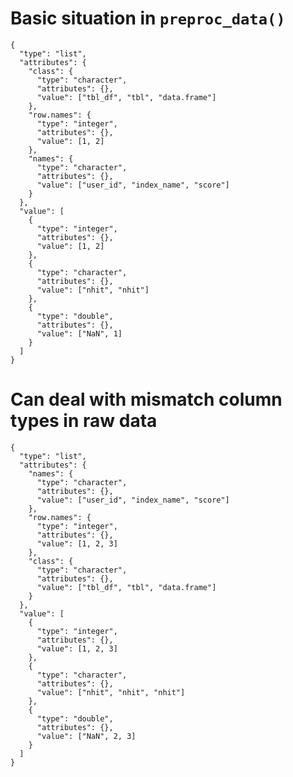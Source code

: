 # Basic situation in `preproc_data()`

    {
      "type": "list",
      "attributes": {
        "class": {
          "type": "character",
          "attributes": {},
          "value": ["tbl_df", "tbl", "data.frame"]
        },
        "row.names": {
          "type": "integer",
          "attributes": {},
          "value": [1, 2]
        },
        "names": {
          "type": "character",
          "attributes": {},
          "value": ["user_id", "index_name", "score"]
        }
      },
      "value": [
        {
          "type": "integer",
          "attributes": {},
          "value": [1, 2]
        },
        {
          "type": "character",
          "attributes": {},
          "value": ["nhit", "nhit"]
        },
        {
          "type": "double",
          "attributes": {},
          "value": ["NaN", 1]
        }
      ]
    }

# Can deal with mismatch column types in raw data

    {
      "type": "list",
      "attributes": {
        "names": {
          "type": "character",
          "attributes": {},
          "value": ["user_id", "index_name", "score"]
        },
        "row.names": {
          "type": "integer",
          "attributes": {},
          "value": [1, 2, 3]
        },
        "class": {
          "type": "character",
          "attributes": {},
          "value": ["tbl_df", "tbl", "data.frame"]
        }
      },
      "value": [
        {
          "type": "integer",
          "attributes": {},
          "value": [1, 2, 3]
        },
        {
          "type": "character",
          "attributes": {},
          "value": ["nhit", "nhit", "nhit"]
        },
        {
          "type": "double",
          "attributes": {},
          "value": ["NaN", 2, 3]
        }
      ]
    }

